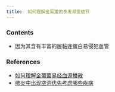 ```yaml
---
title:  如何理解金葡菌的多发易变结节
--- 
```


### Contents
- 因为其含有丰富的层黏连蛋白易侵犯血管

### References
- [如何理解金葡菌易经血源播散](/如何理解金葡菌易经血源播散)
- [肺炎中出现空洞优先考虑哪些疾病](/肺炎中出现空洞优先考虑哪些疾病)
